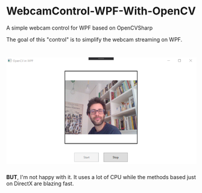 # WebcamControl-WPF-With-OpenCV
A simple webcam control for WPF based on OpenCVSharp

The goal of this "control" is to simplify the webcam streaming on WPF.

# ![Screenshot](images/screen.png)

**BUT**, I'm not happy with it. It uses a lot of CPU while the methods based just on DirectX are blazing fast.
